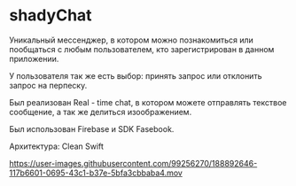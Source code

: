 # shadyChat

Уникальный мессенджер, в котором можно познакомиться или пообщаться с любым пользователем, кто зарегистрирован в данном приложении.

У пользователя так же есть выбор: принять запрос или отклонить запрос на перпеску.

Был реализован Real - time chat, в котором можете отправлять текствое сообщение, а так же делиться изоображением.  

Был использован Firebase и SDK Fasebook.

Aрхитектура: Clean Swift

https://user-images.githubusercontent.com/99256270/188892646-117b6601-0695-43c1-b37e-5bfa3cbbaba4.mov

